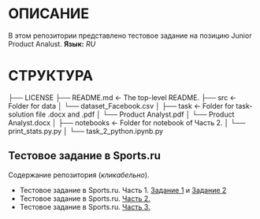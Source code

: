 # ОПИСАНИЕ

В этом репозитории представлено тестовое задание на позицию Junior Product Analust.
**Язык:** _RU_

# СТРУКТУРА

├── LICENSE
├── README.md                 <- The top-level README.
├── src                       <- Folder for data
│   └── dataset_Facebook.csv
│
├── task                        <- Folder for task-solution file .docx and .pdf
│   └── Product Analyst.pdf
│   └── Product Analyst.docx
│
├── notebooks                   <- Folder for notebook of Часть 2.
│   └── print_stats.py.py
│   └── task_2_python.ipynb.py

## Тестовое задание в Sports.ru

Содержание репозитория (_кликабельно_).

* Тестовое задание в Sports.ru. Часть 1. [Задание 1](http://sqlfiddle.com/#!17/5d361/4465/0) и [Задание 2](http://sqlfiddle.com/#!17/5d361/4463/0)
* Тестовое задание в Sports.ru. [Часть 2.](https://github.com/Witold1/sports_ru_test/blob/master/notebooks/task_2_python.ipynb)
* Тестовое задание в Sports.ru. [Часть 3.](link)
